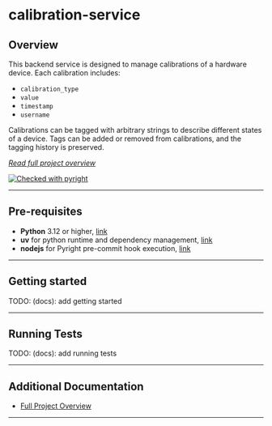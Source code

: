 # calibration-service

## Overview

This backend service is designed to manage calibrations of a hardware device. Each calibration includes:

- `calibration_type`
- `value`
- `timestamp`
- `username`

Calibrations can be tagged with arbitrary strings to describe different states of a device. Tags can be added or removed
from calibrations, and the tagging history is preserved.

_[Read full project overview][overview]_

[![Checked with pyright](https://microsoft.github.io/pyright/img/pyright_badge.svg)](https://microsoft.github.io/pyright/)

---

## Pre-requisites

- **Python** 3.12 or higher, [link][python]
- **uv** for python runtime and dependency management, [link][uv]
- **nodejs** for Pyright pre-commit hook execution, [link][pyright]

---

## Getting started

TODO: (docs): add getting started

---

## Running Tests

TODO: (docs): add running tests

---

## Additional Documentation

- [Full Project Overview][overview]

---

<!-- link helpers below -->

[overview]: ../calibration-service/docs/PROJECT.md

[python]: https://www.python.org/downloads/

[uv]: https://docs.astral.sh/uv/

[pyright]: https://microsoft.github.io/pyright/#/installation
